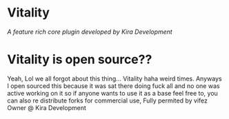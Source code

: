 # Vitality
_A feature rich core plugin developed by Kira Development_

# Vitality is open source??
Yeah, Lol we all forgot about this thing... Vitality haha weird times. Anyways I open sourced this because it was sat there doing fuck all and no one was active working on it so if anyone wants to use it as a base feel free to, you can also re distribute forks for commercial use, Fully permited by vifez Owner @ Kira Development
